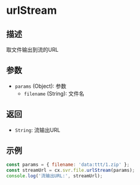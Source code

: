 # urlStream

## 描述
取文件输出到流的URL

## 参数
- `params` (Object): 参数
  - `filename` (String): 文件名

## 返回
- `String`: 流输出URL

## 示例
```javascript
const params = { filename: 'data:ttt/1.zip' };
const streamUrl = cx.svr.file.urlStream(params);
console.log('流输出URL:', streamUrl);
``` 